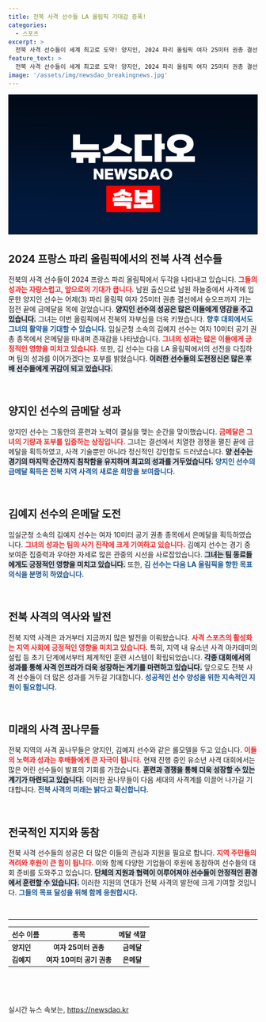 ```yaml
---
title: 전북 사격 선수들 LA 올림픽 기대감 증폭!
categories:
  - 스포츠
excerpt: >
  전북 사격 선수들이 세계 최고로 도약! 양지인, 2024 파리 올림픽 여자 25미터 권총 결선에서 금메달 획득! 김예지도 은메달 이상의 꿈을 품고 LA 올림픽을 노린다. 선수들의 열정, 여러분의 응원이 필요합니다!
feature_text: >
  전북 사격 선수들이 세계 최고로 도약! 양지인, 2024 파리 올림픽 여자 25미터 권총 결선에서 금메달 획득! 김예지도 은메달 이상의 꿈을 품고 LA 올림픽을 노린다. 선수들의 열정, 여러분의 응원이 필요합니다!
image: '/assets/img/newsdao_breakingnews.jpg'
---
```


<p><img src="/assets/img/newsdao_breakingnews.jpg" alt="pcversion 속보" /></p>

<h2 data-ke-size="size26">2024 프랑스 파리 올림픽에서의 전북 사격 선수들</h2>

<p data-ke-size="size16">전북의 사격 선수들이 2024 프랑스 파리 올림픽에서 두각을 나타내고 있습니다. <b><span style="color: #ee2323;">그들의 성과는 자랑스럽고, 앞으로의 기대가 큽니다.</span></b> 남원 출신으로 남원 하늘중에서 사격에 입문한 양지인 선수는 어제(3) 파리 올림픽 여자 25미터 권총 결선에서 슛오프까지 가는 접전 끝에 금메달을 목에 걸었습니다. <b><span style="background-color: #21538527;">양지인 선수의 성공은 많은 이들에게 영감을 주고 있습니다.</span></b> 그녀는 이번 올림픽에서 전북의 자부심을 더욱 키웠습니다. <b><span style="color: #1a5490;">향후 대회에서도 그녀의 활약을 기대할 수 있습니다.</span></b> 임실군청 소속의 김예지 선수는 여자 10미터 공기 권총 종목에서 은메달을 따내며 존재감을 나타냈습니다. <b><span style="color: #ee2323;">그녀의 성과는 많은 이들에게 긍정적인 영향을 미치고 있습니다.</span></b> 또한, 김 선수는 다음 LA 올림픽에서의 선전을 다짐하며 팀의 성과를 이어가겠다는 포부를 밝혔습니다. <b><span style="background-color: #21538527;">이러한 선수들의 도전정신은 많은 후배 선수들에게 귀감이 되고 있습니다.</span></b></p>

<p data-ke-size="size16">&nbsp;</p>

<h2 data-ke-size="size26">양지인 선수의 금메달 성과</h2>

<p data-ke-size="size16">양지인 선수는 그동안의 훈련과 노력이 결실을 맺는 순간을 맞이했습니다. <b><span style="color: #ee2323;">금메달은 그녀의 기량과 포부를 입증하는 상징입니다.</span></b> 그녀는 결선에서 치열한 경쟁을 펼친 끝에 금메달을 획득하였고, 사격 기술뿐만 아니라 정신적인 강인함도 드러냈습니다. <b><span style="background-color: #21538527;">양 선수는 경기의 마지막 순간까지 침착함을 유지하며 최고의 성과를 거두었습니다.</span></b> <b><span style="color: #1a5490;">양지인 선수의 금메달 획득은 전북 지역 사격의 새로운 희망을 보여줍니다.</span></b></p>

<p data-ke-size="size16">&nbsp;</p>

<h2 data-ke-size="size26">김예지 선수의 은메달 도전</h2>

<p data-ke-size="size16">임실군청 소속의 김예지 선수는 여자 10미터 공기 권총 종목에서 은메달을 획득하였습니다. <b><span style="color: #ee2323;">그녀의 성과는 팀의 사기 진작에 크게 기여하고 있습니다.</span></b> 김예지 선수는 경기 중 보여준 집중력과 우아한 자세로 많은 관중의 시선을 사로잡았습니다. <b><span style="background-color: #21538527;">그녀는 팀 동료들에게도 긍정적인 영향을 미치고 있습니다.</span></b> 또한, <b><span style="color: #1a5490;">김 선수는 다음 LA 올림픽을 향한 목표의식을 분명히 하였습니다.</span></b></p>

<p data-ke-size="size16">&nbsp;</p>

<h2 data-ke-size="size26">전북 사격의 역사와 발전</h2>

<p data-ke-size="size16">전북 지역 사격은 과거부터 지금까지 많은 발전을 이뤄왔습니다. <b><span style="color: #ee2323;">사격 스포츠의 활성화는 지역 사회에 긍정적인 영향을 미치고 있습니다.</span></b> 특히, 지역 내 유소년 사격 아카데미의 설립 등 초기 단계에서부터 체계적인 훈련 시스템이 확립되었습니다. <b><span style="background-color: #21538527;">각종 대회에서의 성과를 통해 사격 인프라가 더욱 성장하는 계기를 마련하고 있습니다.</span></b> 앞으로도 전북 사격 선수들이 더 많은 성과를 거두길 기대합니다. <b><span style="color: #1a5490;">성공적인 선수 양성을 위한 지속적인 지원이 필요합니다.</span></b></p>

<p data-ke-size="size16">&nbsp;</p>

<h2 data-ke-size="size26">미래의 사격 꿈나무들</h2>

<p data-ke-size="size16">전북 지역의 사격 꿈나무들은 양지인, 김예지 선수와 같은 롤모델을 두고 있습니다. <b><span style="color: #ee2323;">이들의 노력과 성과는 후배들에게 큰 자극이 됩니다.</span></b> 현재 진행 중인 유소년 사격 대회에서는 많은 어린 선수들이 발표의 기회를 가졌습니다. <b><span style="background-color: #21538527;">훈련과 경쟁을 통해 더욱 성장할 수 있는 계기가 마련되고 있습니다.</span></b> 이러한 꿈나무들이 다음 세대의 사격계를 이끌어 나가길 기대합니다. <b><span style="color: #1a5490;">전북 사격의 미래는 밝다고 확신합니다.</span></b></p>

<p data-ke-size="size16">&nbsp;</p>

<h2 data-ke-size="size26">전국적인 지지와 동참</h2>

<p data-ke-size="size16">전북 사격 선수들의 성공은 더 많은 이들의 관심과 지원을 필요로 합니다. <b><span style="color: #ee2323;">지역 주민들의 격려와 후원이 큰 힘이 됩니다.</span></b> 이와 함께 다양한 기업들이 후원에 동참하여 선수들의 대회 준비를 도와주고 있습니다. <b><span style="background-color: #21538527;">단체의 지원과 협력이 이루어져야 선수들이 안정적인 환경에서 훈련할 수 있습니다.</span></b> 이러한 지원의 연대가 전북 사격의 발전에 크게 기여할 것입니다. <b><span style="color: #1a5490;">그들의 목표 달성을 위해 함께 응원합시다.</span></b></p>

<p data-ke-size="size16">&nbsp;</p>

<hr>

<table style="width: 100%; border-collapse: collapse;">
    <thead>
        <tr>
            <th style="text-align: left;">선수 이름</th>
            <th style="text-align: center;">종목</th>
            <th style="text-align: center;">메달 색깔</th>
        </tr>
    </thead>
    <tbody>
        <tr>
            <td style="text-align: left;"><b>양지인</b></td>
            <td style="text-align: center; height: 17px;"><b>여자 25미터 권총</b></td>
            <td style="text-align: center; height: 17px;"><b>금메달</b></td>
        </tr>
        <tr>
            <td style="text-align: left;"><b>김예지</b></td>
            <td style="text-align: center; height: 17px;"><b>여자 10미터 공기 권총</b></td>
            <td style="text-align: center; height: 17px;"><b>은메달</b></td>
        </tr>
    </tbody>
</table>

<p data-ke-size="size16">&nbsp;</p>

<p data-ke-size="size16">&nbsp;</p>
실시간 뉴스 속보는, <a href="https://newsdao.kr" rel="dofollow">https://newsdao.kr</a>


